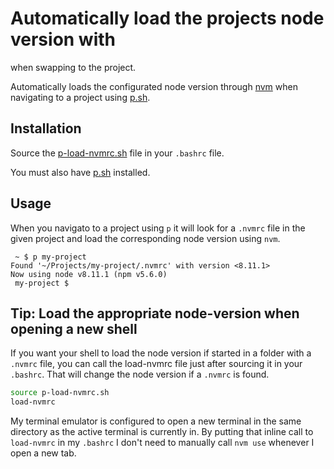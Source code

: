 # Automatically load the projects node version with
 when swapping to the project.

Automatically loads the configurated node version through
[nvm](https://github.com/creationix/nvm) when navigating to a project using
[p.sh](../p).

## Installation

Source the [p-load-nvmrc.sh](./p-load-nvmrc.sh) file in your `.bashrc` file.

You must also have [p.sh](../p) installed.

## Usage

When you navigato to a project using `p` it will look for a `.nvmrc` file in
the given project and load the corresponding node version using `nvm`.

```
 ~ $ p my-project
Found '~/Projects/my-project/.nvmrc' with version <8.11.1>
Now using node v8.11.1 (npm v5.6.0)
 my-project $
```

## Tip: Load the appropriate node-version when opening a new shell

If you want your shell to load the node version if started in a folder with a
`.nvmrc` file, you can call the load-nvmrc file just after sourcing it in your
`.bashrc`. That will change the node version if a `.nvmrc` is found.

```sh
source p-load-nvmrc.sh
load-nvmrc
```

My terminal emulator is configured to open a new terminal in the same directory
as the active terminal is currently in. By putting that inline call to
`load-nvmrc` in my `.bashrc` I don't need to manually call `nvm use` whenever I
open a new tab.
